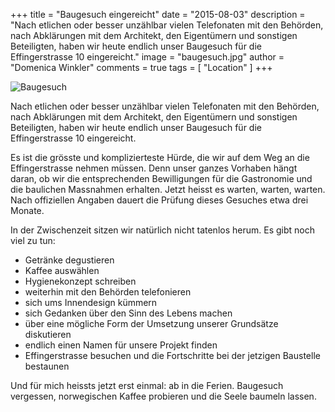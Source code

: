 +++
title = "Baugesuch eingereicht"
date = "2015-08-03"
description = "Nach etlichen oder besser unzählbar vielen Telefonaten mit den Behörden, nach Abklärungen mit dem Architekt, den Eigentümern und sonstigen Beteiligten, haben wir heute endlich unser Baugesuch für die Effingerstrasse 10 eingereicht."
image = "baugesuch.jpg"
author = "Domenica Winkler"
comments = true
tags = [ "Location" ]
+++

![Baugesuch](/assets/blog/15-08-03-baugesuch-eingereicht/baugesuch.jpg)

<div class="lead">
  Nach etlichen oder besser unzählbar vielen Telefonaten mit den Behörden, nach Abklärungen mit dem Architekt, den Eigentümern und sonstigen Beteiligten, haben wir heute endlich unser Baugesuch für die Effingerstrasse 10 eingereicht.
</div>

Es ist die grösste und komplizierteste Hürde, die wir auf dem Weg an die Effingerstrasse nehmen müssen. Denn unser ganzes Vorhaben hängt daran, ob wir die entsprechenden Bewilligungen für die Gastronomie und die baulichen Massnahmen erhalten. Jetzt heisst es warten, warten, warten. Nach offiziellen Angaben dauert die Prüfung dieses Gesuches etwa drei Monate.

In der Zwischenzeit sitzen wir natürlich nicht tatenlos herum. Es gibt noch viel zu tun: 

* Getränke degustieren 
* Kaffee auswählen 
* Hygienekonzept schreiben 
* weiterhin mit den Behörden telefonieren 
* sich ums Innendesign kümmern 
* sich Gedanken über den Sinn des Lebens machen 
* über eine mögliche Form der Umsetzung unserer Grundsätze diskutieren 
* endlich einen Namen für unsere Projekt finden 
* Effingerstrasse besuchen und die Fortschritte bei der jetzigen Baustelle bestaunen

Und für mich heissts jetzt erst einmal: ab in die Ferien. Baugesuch vergessen, norwegischen Kaffee probieren und die Seele baumeln lassen.